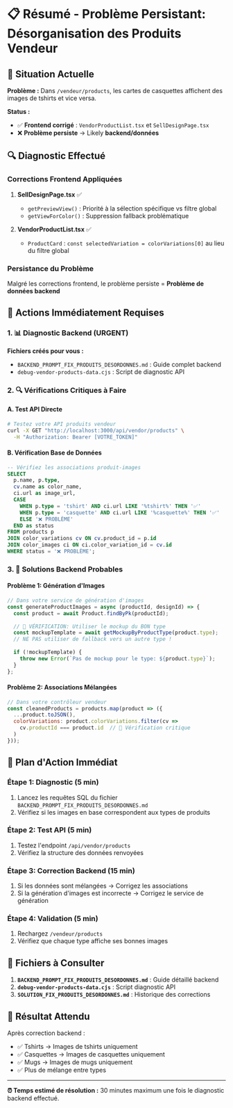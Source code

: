 # 📋 Résumé - Problème Persistant: Désorganisation des Produits Vendeur

## 🚨 Situation Actuelle

**Problème :** Dans `/vendeur/products`, les cartes de casquettes affichent des images de tshirts et vice versa.

**Status :** 
- ✅ **Frontend corrigé** : `VendorProductList.tsx` et `SellDesignPage.tsx`
- ❌ **Problème persiste** → Likely **backend/données**

## 🔍 Diagnostic Effectué

### Corrections Frontend Appliquées
1. **SellDesignPage.tsx** ✅
   - `getPreviewView()` : Priorité à la sélection spécifique vs filtre global
   - `getViewForColor()` : Suppression fallback problématique

2. **VendorProductList.tsx** ✅  
   - `ProductCard` : `const selectedVariation = colorVariations[0]` au lieu du filtre global

### Persistance du Problème
Malgré les corrections frontend, le problème persiste = **Problème de données backend**

## 🎯 Actions Immédiatement Requises

### 1. 📊 Diagnostic Backend (URGENT)

**Fichiers créés pour vous :**
- `BACKEND_PROMPT_FIX_PRODUITS_DESORDONNES.md` : Guide complet backend
- `debug-vendor-products-data.cjs` : Script de diagnostic API

### 2. 🔍 Vérifications Critiques à Faire

#### A. Test API Directe
```bash
# Testez votre API produits vendeur
curl -X GET "http://localhost:3000/api/vendor/products" \
  -H "Authorization: Bearer [VOTRE_TOKEN]"
```

#### B. Vérification Base de Données
```sql
-- Vérifiez les associations produit-images
SELECT 
  p.name, p.type,
  cv.name as color_name,
  ci.url as image_url,
  CASE 
    WHEN p.type = 'tshirt' AND ci.url LIKE '%tshirt%' THEN '✅'
    WHEN p.type = 'casquette' AND ci.url LIKE '%casquette%' THEN '✅'
    ELSE '❌ PROBLÈME'
  END as status
FROM products p
JOIN color_variations cv ON cv.product_id = p.id
JOIN color_images ci ON ci.color_variation_id = cv.id
WHERE status = '❌ PROBLÈME';
```

### 3. 🔧 Solutions Backend Probables

#### Problème 1: Génération d'Images
```javascript
// Dans votre service de génération d'images
const generateProductImages = async (productId, designId) => {
  const product = await Product.findByPk(productId);
  
  // 🚨 VÉRIFICATION: Utiliser le mockup du BON type
  const mockupTemplate = await getMockupByProductType(product.type);
  // NE PAS utiliser de fallback vers un autre type !
  
  if (!mockupTemplate) {
    throw new Error(`Pas de mockup pour le type: ${product.type}`);
  }
};
```

#### Problème 2: Associations Mélangées
```javascript
// Dans votre contrôleur vendeur
const cleanedProducts = products.map(product => ({
  ...product.toJSON(),
  colorVariations: product.colorVariations.filter(cv => 
    cv.productId === product.id  // 🚨 Vérification critique
  )
}));
```

## 🚀 Plan d'Action Immédiat

### Étape 1: Diagnostic (5 min)
1. Lancez les requêtes SQL du fichier `BACKEND_PROMPT_FIX_PRODUITS_DESORDONNES.md`
2. Vérifiez si les images en base correspondent aux types de produits

### Étape 2: Test API (5 min)  
1. Testez l'endpoint `/api/vendor/products`
2. Vérifiez la structure des données renvoyées

### Étape 3: Correction Backend (15 min)
1. Si les données sont mélangées → Corrigez les associations
2. Si la génération d'images est incorrecte → Corrigez le service de génération

### Étape 4: Validation (5 min)
1. Rechargez `/vendeur/products`
2. Vérifiez que chaque type affiche ses bonnes images

## 📁 Fichiers à Consulter

1. **`BACKEND_PROMPT_FIX_PRODUITS_DESORDONNES.md`** : Guide détaillé backend
2. **`debug-vendor-products-data.cjs`** : Script diagnostic API  
3. **`SOLUTION_FIX_PRODUITS_DESORDONNES.md`** : Historique des corrections

## 🎯 Résultat Attendu

Après correction backend :
- ✅ Tshirts → Images de tshirts uniquement
- ✅ Casquettes → Images de casquettes uniquement  
- ✅ Mugs → Images de mugs uniquement
- ✅ Plus de mélange entre types

---

**⏰ Temps estimé de résolution :** 30 minutes maximum une fois le diagnostic backend effectué. 